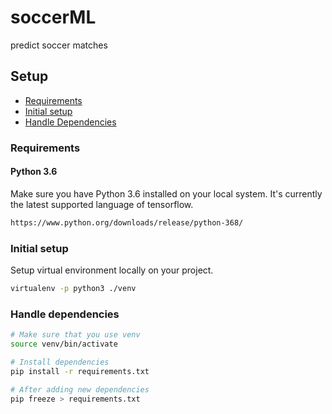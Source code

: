 # soccerML
predict soccer matches 

## Setup

- [Requirements](#markdown-header-requirements)
- [Initial setup](#markdown-header-initial-setup)
- [Handle Dependencies](#markdown-header-handle-dependencies)

### Requirements

#### Python 3.6

Make sure you have Python 3.6 installed on your local system.
It's currently the latest supported language of tensorflow.

```sh
https://www.python.org/downloads/release/python-368/
```

### Initial setup

Setup virtual environment locally on your project.

```sh
virtualenv -p python3 ./venv
```

### Handle dependencies
```sh
# Make sure that you use venv
source venv/bin/activate

# Install dependencies
pip install -r requirements.txt

# After adding new dependencies
pip freeze > requirements.txt
```
